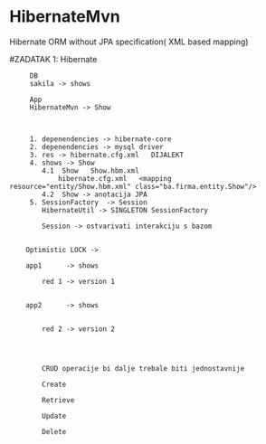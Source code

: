 # HibernateMvn
Hibernate ORM without JPA specification( XML based mapping)




#ZADATAK 1:
		 Hibernate 
		 
		 DB
		 sakila -> shows
		 
		 App
		 HibernateMvn -> Show
		 
		 
		 
		 1. depenendencies -> hibernate-core
		 2. depenendencies -> mysql driver
		 3. res -> hibernate.cfg.xml   DIJALEKT
		 4. shows -> Show 
			4.1  Show   Show.hbm.xml 
			    hibernate.cfg.xml   <mapping resource="entity/Show.hbm.xml" class="ba.firma.entity.Show"/>
			4.2  Show -> anotacija JPA
		 5. SessionFactory  -> Session 
		    HibernateUtil -> SINGLETON SessionFactory 
			
			Session -> ostvarivati interakciju s bazom
			
		
		Optimistic LOCK -> 
		
		app1      -> shows
		
		    red 1 -> version 1
		
		
		app2      -> shows 
		 
			
			red 2 -> version 2
			
			
			
			
			CRUD operacije bi dalje trebale biti jednostavnije
			
			Create
			
			Retrieve
			
			Update 
			
			Delete
			
